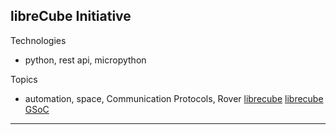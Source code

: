 ## libreCube Initiative
Technologies
- python, rest api, micropython

Topics
- automation, space, Communication Protocols, Rover
[librecube](https://librecube.org)
[librecube GSoC](https://summerofcode.withgoogle.com/programs/2024/organizations/librecube-initiative)

---
